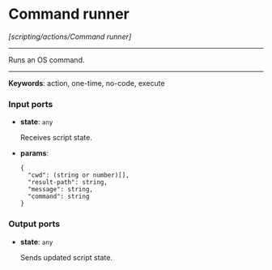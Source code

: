# Command runner

_[scripting/actions/Command runner]_

---

Runs an OS command.<br>

---

__Keywords__: action, one-time, no-code, execute

### Input ports

* __state__: ` any `

    Receives script state.<br>


* __params__: 
    ```
    {
      "cwd": (string or number)[],
      "result-path": string,
      "message": string,
      "command": string
    }
    ```

### Output ports

* __state__: ` any `

    Sends updated script state.<br>

